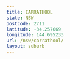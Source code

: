 ```yaml
---
title: CARRATHOOL
state: NSW
postcode: 2711
latitude: -34.257669
longitude: 144.695233
url: /nsw/carrathool/
layout: suburb
---
```

